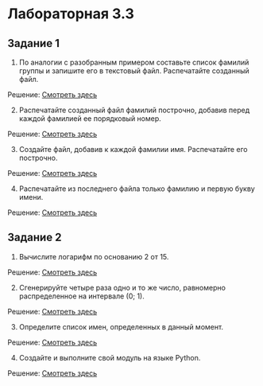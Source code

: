 # Лабораторная 3.3
## Задание 1
1. По аналогии с разобранным примером составьте список фамилий группы и запишите его в текстовый файл. Распечатайте созданный файл.

Решение: [Смотреть здесь](https://github.com/NiCHUY/BSU-Projects/blob/main/6th-Term/Neural-Net/Lab_3/Lab_3_3/Task_1/task.py?plain=1#L1)

2.  Распечатайте созданный файл фамилий построчно, добавив перед каждой фамилией ее порядковый номер.

Решение: [Смотреть здесь](https://github.com/NiCHUY/BSU-Projects/blob/main/6th-Term/Neural-Net/Lab_3/Lab_3_3/Task_1/task.py?plain=1#L19)

3. Создайте файл, добавив к каждой фамилии имя. Распечатайте его построчно.

Решение: [Смотреть здесь](https://github.com/NiCHUY/BSU-Projects/blob/main/6th-Term/Neural-Net/Lab_3/Lab_3_3/Task_1/task.py?plain=1#L7)

4. Распечатайте из последнего файла только фамилию и первую букву имени.

Решение: [Смотреть здесь](https://github.com/NiCHUY/BSU-Projects/blob/main/6th-Term/Neural-Net/Lab_3/Lab_3_3/Task_1/task.py?plain=1#L25)

## Задание 2
1. Вычислите логарифм по основанию 2 от 15.

Решение: [Смотреть здесь](https://github.com/NiCHUY/BSU-Projects/blob/main/6th-Term/Neural-Net/Lab_3/Lab_3_3/Task_2/task.py?plain=1#L5)

2. Сгенерируйте четыре раза одно и то же число, равномерно распределенное на интервале (0; 1).

Решение: [Смотреть здесь](https://github.com/NiCHUY/BSU-Projects/blob/main/6th-Term/Neural-Net/Lab_3/Lab_3_3/Task_2/task.py?plain=1#L14)

3. Определите список имен, определенных в данный момент. 

Решение: [Смотреть здесь](https://github.com/NiCHUY/BSU-Projects/blob/main/6th-Term/Neural-Net/Lab_3/Lab_3_3/Task_2/task.py?plain=1#L21)

4. Создайте и выполните свой модуль на языке Python.

Решение: [Смотреть здесь](https://github.com/NiCHUY/BSU-Projects/blob/main/6th-Term/Neural-Net/Lab_3/Lab_3_3/Task_2/matematic_module.py?plain=1#1)

